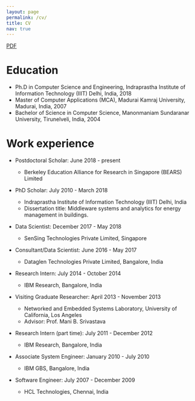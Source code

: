 ```yaml
---
layout: page
permalink: /cv/
title: CV
nav: true
---
```


[PDF](../assets/pdf/samy_cv.pdf)

Education
======
* Ph.D in Computer Science and Engineering, Indraprastha Institute of Information Technology (IIIT) Delhi, India, 2018
* Master of Computer Applications (MCA), Madurai Kamraj University, Madurai, India, 2007
* Bachelor of Science in Computer Science, Manonmaniam Sundaranar University, Tirunelveli, India, 2004

Work experience
======  
* Postdoctoral Scholar: June 2018 - present
   - Berkeley Education Alliance for Research in Singapore (BEARS) Limited

* PhD Scholar: July 2010 - March 2018
   - Indraprastha Institute of Information Technology (IIIT) Delhi, India
   - Dissertation title: Middleware systems and analytics for energy management in buildings.

* Data Scientist: December 2017 - May 2018
   - SenSing Technologies Private Limited, Singapore

* Consultant/Data Scientist: June 2016 - May 2017
   - Dataglen Technologies Private Limited, Bangalore, India
	
* Research Intern: July 2014 - October 2014
   - IBM Research, Bangalore, India
	
* Visiting Graduate Researcher: April 2013 - November 2013
   - Networked and Embedded Systems Laboratory, University of California, Los Angeles
   - Advisor: Prof. Mani B. Srivastava

* Research Intern (part time): July 2011 - December 2012
   - IBM Research, Bangalore, India

* Associate System Engineer: January 2010 - July 2010
   - IBM GBS, Bangalore, India    
   
* Software Engineer: July 2007 - December 2009
   - HCL Technologies, Chennai, India 

